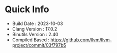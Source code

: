 # Quick Info
* Build Date : 2023-10-03
* Clang Version : 17.0.2
* Binutils Version : 2.40
* Compiled Based : https://github.com/llvm/llvm-project/commit/03f797b5
